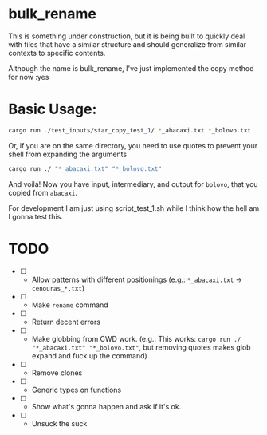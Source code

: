 # bulk_rename

This is something under construction, but it is being built to quickly deal with files that have a similar structure and should generalize from similar contexts to specific contents.

Although the name is bulk_rename, I've just implemented the copy method for now :yes


# Basic Usage:

```bash
cargo run ./test_inputs/star_copy_test_1/ *_abacaxi.txt *_bolovo.txt
```

Or, if you are on the same directory, you need to use quotes to prevent your shell from expanding the arguments

```bash
cargo run ./ "*_abacaxi.txt" "*_bolovo.txt"
```

And voilá! Now you have input, intermediary, and output for `bolovo`, that you copied from `abacaxi`.

For development I am just using script_test_1.sh while I think how the hell am I gonna test this.



# TODO
- [ ] - Allow patterns with different positionings (e.g.: `*_abacaxi.txt` -> `cenouras_*.txt`)
- [ ] - Make `rename` command
- [ ] - Return decent errors
- [ ] - Make globbing from CWD work. (e.g.: This works: `cargo run ./ "*_abacaxi.txt" "*_bolovo.txt"`, but removing quotes makes glob expand and fuck up the command)
- [ ] - Remove clones
- [ ] - Generic types on functions
- [ ] - Show what's gonna happen and ask if it's ok.
- [ ] - Unsuck the suck
